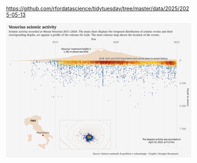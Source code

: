 https://github.com/rfordatascience/tidytuesday/tree/master/data/2025/2025-05-13

![](plots/vesuvius.png)
